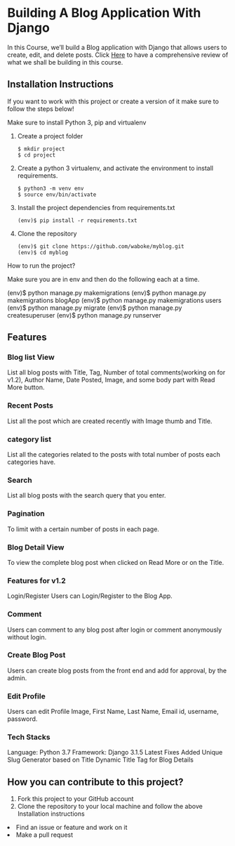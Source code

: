 
# Building A Blog Application With Django
<p>In this Course, we’ll build a Blog application with Django that allows users to create, edit, and delete posts. Click <a href="https://djangocentral.com/building-a-blog-application-with-django/" target="_blank">Here</a> to have a comprehensive review of what we shall be building in this course.</p>

## Installation Instructions
<p>If you want to work with this project or create a version of it make sure to follow the steps below!</p>

<p>Make sure to install Python 3, pip and virtualenv</p>

<ol> 
  <li> Create a project folder </li>

    $ mkdir project
    $ cd project
<li> Create a python 3 virtualenv, and activate the environment to install requirements.</li>

    $ python3 -m venv env
    $ source env/bin/activate
<li> Install the project dependencies from requirements.txt </li>

    (env)$ pip install -r requirements.txt
<li> Clone the repository</li>

    (env)$ git clone https://github.com/waboke/myblog.git
    (env)$ cd myblog
</ol
You have now successfully set up the project on your environment.

## How to run the project?
Make sure you are in env and then do the following each at a time.

(env)$ python manage.py makemigrations
(env)$ python manage.py makemigrations blogApp
(env)$ python manage.py makemigrations users
(env)$ python manage.py migrate
(env)$ python manage.py createsuperuser
(env)$ python manage.py runserver
## Features
### Blog list View
List all blog posts with Title, Tag, Number of total comments(working on for v1.2), Author Name, Date Posted, Image, and some body part with Read More button.

### Recent Posts
List all the post which are created recently with Image thumb and Title.

### category list
List all the categories related to the posts with total number of posts each categories have.

### Search
List all blog posts with the search query that you enter.

### Pagination
To limit with a certain number of posts in each page.

### Blog Detail View
To view the complete blog post when clicked on Read More or on the Title.

### Features for v1.2
Login/Register
Users can Login/Register to the Blog App.

### Comment
Users can comment to any blog post after login or comment anonymously without login.

### Create Blog Post
Users can create blog posts from the front end and add for approval, by the admin.

### Edit Profile
Users can edit Profile Image, First Name, Last Name, Email id, username, password.

### Tech Stacks
Language: Python 3.7
Framework: Django 3.1.5
Latest Fixes
Added Unique Slug Generator based on Title
Dynamic Title Tag for Blog Details
## How you can contribute to this project?
<ol>
<li>Fork this project to your GitHub account</li> 
<li>Clone the repository to your local machine and follow the above Installation instructions</ol>
<li>Find an issue or feature and work on it</li>
<li>Make a pull request</li>
</ol>




